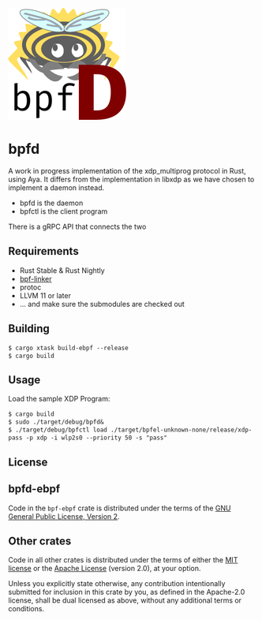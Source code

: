 ![Logo](./img/bpfd.png)

bpfd
====

A work in progress implementation of the xdp_multiprog protocol in Rust, using Aya.
It differs from the implementation in libxdp as we have chosen to implement a daemon instead.

- bpfd is the daemon
- bpfctl is the client program

There is a gRPC API that connects the two

## Requirements

- Rust Stable & Rust Nightly
- [bpf-linker](https://github.com/aya-rs/bpf-linker)
- protoc
- LLVM 11 or later
- ... and make sure the submodules are checked out

## Building

```
$ cargo xtask build-ebpf --release
$ cargo build
```

## Usage

Load the sample XDP Program:
```
$ cargo build
$ sudo ./target/debug/bpfd&
$ ./target/debug/bpfctl load ./target/bpfel-unknown-none/release/xdp-pass -p xdp -i wlp2s0 --priority 50 -s "pass"
```
## License

## bpfd-ebpf

Code in the `bpf-ebpf` crate is distributed under the terms of the [GNU General Public License, Version 2].

## Other crates

Code in all other crates is distributed under the terms of either the [MIT license] or the [Apache License] (version 2.0), at your option.


Unless you explicitly state otherwise, any contribution intentionally submitted for inclusion in this crate by you, as defined in the Apache-2.0 license, shall be dual licensed as above, without any additional terms or conditions.

[MIT license]: LICENSE-MIT
[Apache license]: LICENSE-APACHE
[GNU General Public License, Version 2]: LICENSE-GPL
